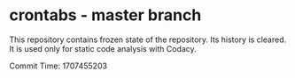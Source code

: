 # crontabs - master branch

This repository contains frozen state of the repository.
Its history is cleared. It is used only for static code
analysis with Codacy.

Commit Time: 1707455203